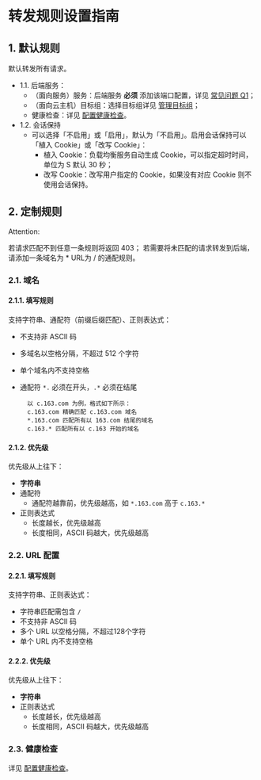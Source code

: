 # 转发规则设置指南

## 1. 默认规则
默认转发所有请求。

* 1.1. 后端服务：
	* （面向服务）服务：后端服务 **必须** 添加该端口配置，详见 [常见问题 Q1](http://support.c.163.com/md.html#!计算服务/负载均衡/常见问题/负载均衡常见问题.md)；
	* （面向云主机）目标组：选择目标组详见 [管理目标组](http://support.c.163.com/md.html#!计算服务/负载均衡/使用指南/管理目标组-云主机.md)；
	* 健康检查：详见 [配置健康检查](http://support.c.163.com/md.html#!计算服务/负载均衡/使用指南/监听/配置负载均衡健康检查.md)。
* 1.2. 会话保持
	* 可以选择「不启用」或「启用」，默认为「不启用」。启用会话保持可以「植入 Cookie」或「改写 Cookie」：
		* 植入 Cookie：负载均衡服务自动生成 Cookie，可以指定超时时间，单位为 S 默认 30 秒；
		* 改写 Cookie：改写用户指定的 Cookie，如果没有对应 Cookie 则不使用会话保持。

## 2. 定制规则

<span>Attention:</span><div class="alertContent">若请求匹配不到任意一条规则将返回 403；
若需要将未匹配的请求转发到后端，请添加一条域名为 * URL为 / 的通配规则。</div>

### 2.1. 域名

#### 2.1.1. 填写规则

支持字符串、通配符（前缀后缀匹配）、正则表达式：

* 不支持非 ASCII 码
* 多域名以空格分隔，不超过 512 个字符
* 单个域名内不支持空格
* 通配符 `*.` 必须在开头，`.*` 必须在结尾

		以 c.163.com 为例，格式如下所示：
		c.163.com 精确匹配 c.163.com 域名
		*.163.com 匹配所有以 163.com 结尾的域名
		c.163.* 匹配所有以 c.163 开始的域名

#### 2.1.2. 优先级

优先级从上往下：

* **字符串**
* 通配符
	* 通配符越靠前，优先级越高，如 `*.163.com` 高于 `c.163.*`
* 正则表达式
	* 长度越长，优先级越高
	* 长度相同，ASCII 码越大，优先级越高

### 2.2. URL 配置

#### 2.2.1. 填写规则

支持字符串、正则表达式：

* 字符串匹配需包含 `/`
* 不支持非 ASCII 码
* 多个 URL 以空格分隔，不超过128个字符
* 单个 URL 内不支持空格

#### 2.2.2. 优先级

优先级从上往下：

* **字符串**
* 正则表达式
	* 长度越长，优先级越高
	* 长度相同，ASCII 码越大，优先级越高

### 2.3. 健康检查

详见 [配置健康检查](../md.html#!计算服务/负载均衡/使用指南/监听/配置负载均衡健康检查.md)。



